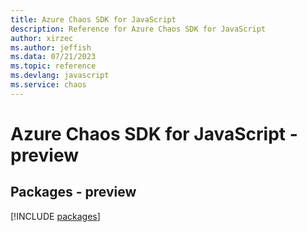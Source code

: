 ```yaml
---
title: Azure Chaos SDK for JavaScript
description: Reference for Azure Chaos SDK for JavaScript
author: xirzec
ms.author: jeffish
ms.data: 07/21/2023
ms.topic: reference
ms.devlang: javascript
ms.service: chaos
---
```

# Azure Chaos SDK for JavaScript - preview
## Packages - preview
[!INCLUDE [packages](chaos-index.md)]